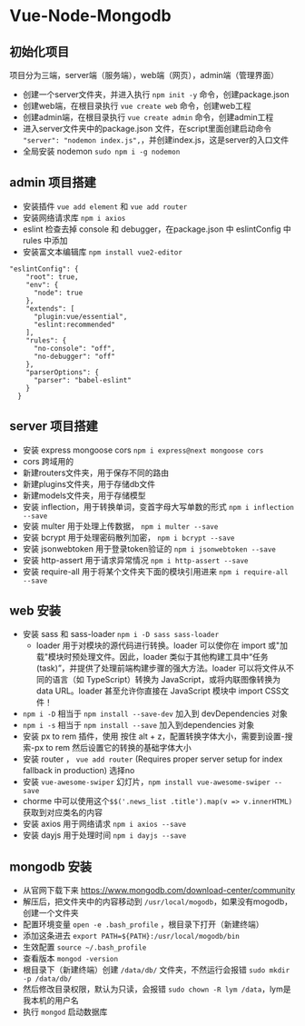 # Vue-Node-Mongodb

## 初始化项目

项目分为三端，server端（服务端），web端（网页），admin端（管理界面）

* 创建一个server文件夹，并进入执行 `npm init -y` 命令，创建package.json
* 创建web端，在根目录执行 `vue create web` 命令，创建web工程
* 创建admin端，在根目录执行 `vue create admin` 命令，创建admin工程
* 进入server文件夹中的package.json 文件，在script里面创建启动命令 `"server": "nodemon index.js",`，并创建index.js，这是server的入口文件
* 全局安装 nodemon `sudo npm i -g nodemon`


## admin 项目搭建

* 安装插件 `vue add element` 和 `vue add router`
* 安装网络请求库 `npm i axios`
* eslint 检查去掉 console 和 debugger，在package.json 中 eslintConfig 中 rules 中添加
* 安装富文本编辑库 `npm install vue2-editor`

```
"eslintConfig": {
    "root": true,
    "env": {
      "node": true
    },
    "extends": [
      "plugin:vue/essential",
      "eslint:recommended"
    ],
    "rules": {
      "no-console": "off",
      "no-debugger": "off"
    },
    "parserOptions": {
      "parser": "babel-eslint"
    }
  }
```


## server 项目搭建

* 安装 express mongoose cors `npm i express@next mongoose cors`
* cors 跨域用的
* 新建routers文件夹，用于保存不同的路由
* 新建plugins文件夹，用于存储db文件
* 新建models文件夹，用于存储模型
* 安装 inflection，用于转换单词，变首字母大写单数的形式 `npm i inflection --save`
* 安装 multer 用于处理上传数据， `npm i multer --save`
* 安装 bcrypt 用于处理密码散列加密， `npm i bcrypt --save`
* 安装 jsonwebtoken 用于登录token验证的 `npm i jsonwebtoken --save`
* 安装 http-assert 用于请求异常情况 `npm i http-assert --save`
* 安装 require-all 用于将某个文件夹下面的模块引用进来 `npm i require-all --save`


## web 安装

* 安装 sass 和 sass-loader `npm i -D sass sass-loader`
  * loader 用于对模块的源代码进行转换。loader 可以使你在 import 或"加载"模块时预处理文件。因此，loader 类似于其他构建工具中“任务(task)”，并提供了处理前端构建步骤的强大方法。loader 可以将文件从不同的语言（如 TypeScript）转换为 JavaScript，或将内联图像转换为 data URL。loader 甚至允许你直接在 JavaScript 模块中 import CSS文件！
* `npm i -D` 相当于 `npm install --save-dev` 加入到 devDependencies 对象
* `npm i -s` 相当于 `npm install --save` 加入到dependencies 对象
* 安装 px to rem 插件，使用 按住 alt + z，配置转换字体大小，需要到设置-搜索-px to rem 然后设置它的转换的基础字体大小
* 安装 router ， `vue add router` (Requires proper server setup for index fallback in production) 选择no
* 安装 `vue-awesome-swiper` 幻灯片，`npm install vue-awesome-swiper --save`
* chorme 中可以使用这个`$$('.news_list .title').map(v => v.innerHTML)`获取到对应类名的内容
* 安装 axios 用于网络请求 `npm i axios --save`
* 安装 dayjs 用于处理时间 `npm i dayjs --save`




## mongodb 安装

* 从官网下载下来 https://www.mongodb.com/download-center/community
* 解压后，把文件夹中的内容移动到 `/usr/local/mogodb`，如果没有mogodb，创建一个文件夹
* 配置环境变量 `open -e .bash_profile` ，根目录下打开（新建终端）
* 添加这条进去 `export PATH=${PATH}:/usr/local/mogodb/bin`
* 生效配置 `source ~/.bash_profile`
* 查看版本 `mongod -version`
* 根目录下（新建终端）创建 `/data/db/` 文件夹，不然运行会报错 `sudo mkdir -p /data/db/`
* 然后修改目录权限，默认为只读，会报错 `sudo chown -R lym /data`，lym是我本机的用户名
* 执行 `mongod` 启动数据库


